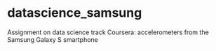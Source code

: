 datascience_samsung
===================

Assignment on data science track Coursera: accelerometers from the Samsung Galaxy S smartphone
